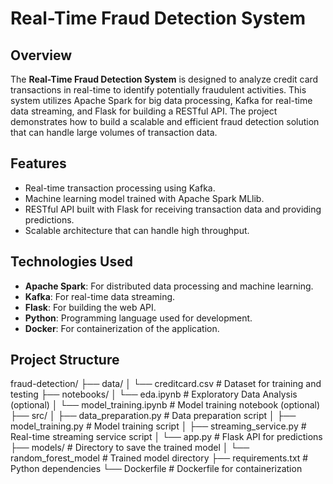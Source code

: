 # Real-Time Fraud Detection System

## Overview

The **Real-Time Fraud Detection System** is designed to analyze credit card transactions in real-time to identify potentially fraudulent activities. This system utilizes Apache Spark for big data processing, Kafka for real-time data streaming, and Flask for building a RESTful API. The project demonstrates how to build a scalable and efficient fraud detection solution that can handle large volumes of transaction data.

## Features

- Real-time transaction processing using Kafka.
- Machine learning model trained with Apache Spark MLlib.
- RESTful API built with Flask for receiving transaction data and providing predictions.
- Scalable architecture that can handle high throughput.

## Technologies Used

- **Apache Spark**: For distributed data processing and machine learning.
- **Kafka**: For real-time data streaming.
- **Flask**: For building the web API.
- **Python**: Programming language used for development.
- **Docker**: For containerization of the application.

## Project Structure
fraud-detection/
├── data/
│   └── creditcard.csv                  # Dataset for training and testing
├── notebooks/
│   └── eda.ipynb                       # Exploratory Data Analysis (optional)
│   └── model_training.ipynb            # Model training notebook (optional)
├── src/
│   ├── data_preparation.py              # Data preparation script
│   ├── model_training.py                 # Model training script
│   ├── streaming_service.py              # Real-time streaming service script
│   └── app.py                           # Flask API for predictions
├── models/                               # Directory to save the trained model
│   └── random_forest_model               # Trained model directory
├── requirements.txt                     # Python dependencies
└── Dockerfile                           # Dockerfile for containerization

